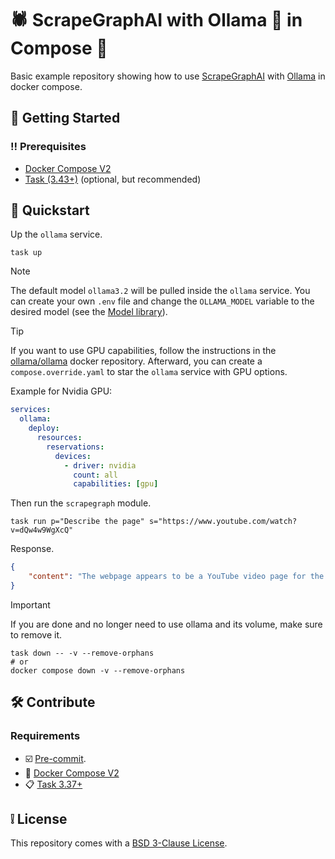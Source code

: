 # 🕷️ ScrapeGraphAI with Ollama 🦙 in Compose 🐋

Basic example repository showing how to use [ScrapeGraphAI](https://github.com/ScrapeGraphAI/Scrapegraph-ai) with [Ollama](https://hub.docker.com/r/ollama/ollama) in docker compose.

## 🧰 Getting Started

### ‼️ Prerequisites

* [Docker Compose V2](https://docs.docker.com/compose/install/)
* [Task (3.43+)](https://taskfile.dev/installation/) (optional, but recommended)

## 📝 Quickstart

Up the `ollama` service.

```shell
task up
```

> [!NOTE]
> The default model `ollama3.2` will be pulled inside the `ollama` service. You can create your own `.env` file
> and change the `OLLAMA_MODEL` variable to the desired model (see the [Model library](https://github.com/ollama/ollama?tab=readme-ov-file#model-library)).

> [!TIP]
> If you want to use GPU capabilities, follow the instructions in the [ollama/ollama](https://hub.docker.com/r/ollama/ollama) docker repository.
> Afterward, you can create a `compose.override.yaml` to star the `ollama` service with GPU options.
> 
> Example for Nvidia GPU:
> ```yaml
> services:
>   ollama:
>     deploy:
>       resources:
>         reservations:
>           devices:
>             - driver: nvidia
>               count: all
>               capabilities: [gpu]
> ```

Then run the `scrapegraph` module.

```shell
task run p="Describe the page" s="https://www.youtube.com/watch?v=dQw4w9WgXcQ"
```

Response.

```json
{
    "content": "The webpage appears to be a YouTube video page for the song 'Never Gonna Give You Up' by Rick Astley. The page includes information such as the video's title, channel, and views. There is also a link to a biography and an audiobook introduction. The page has a playlist section where viewers can add videos, but there seems to be a technical issue with sharing functionality."
}
```

> [!IMPORTANT]
> If you are done and no longer need to use ollama and its volume, make sure to remove it.
> ```shell
> task down -- -v --remove-orphans
> # or
> docker compose down -v --remove-orphans
> ```


## 🛠️ Contribute

### Requirements

* ☑️ [Pre-commit](https://pre-commit.com/#installation).
* 🐋 [Docker Compose V2](https://docs.docker.com/compose/install/)
* 📋 [Task 3.37+](https://taskfile.dev/installation/)

## ❕ License

This repository comes with a [BSD 3-Clause License](./LICENSE).